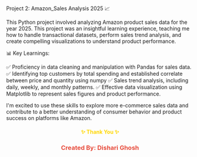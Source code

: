 Project 2: Amazon_Sales Analysis 2025 📈

This Python project involved analyzing Amazon product sales data for the year 2025. This project was an insightful learning experience, teaching me how to handle transactional datasets, perform sales trend analysis, and create compelling visualizations to understand product performance.

📊 Key Learnings:

✅ Proficiency in data cleaning and manipulation with Pandas for sales data.
✅ Identifying top customers by total spending and established correlate between price and quantity using numpy
✅ Sales trend analysis, including daily, weekly, and monthly patterns.
✅ Effective data visualization using Matplotlib to represent sales figures and product performance.

I'm excited to use these skills to explore more e-commerce sales data and contribute to a better understanding of consumer behavior and product success on platforms like Amazon.

<h4 align="center" style="color:gold;">✨ Thank You ✨</h4> 
<h3 align="center" style="color:#e74c3c;">Created By: Dishari Ghosh</h3>

